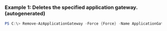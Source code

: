 ### Example 1: Deletes the specified application gateway. (autogenerated)
```powershell
PS C:\> Remove-AzApplicationGateway -Force {Force} -Name ApplicationGateway01 -ResourceGroupName MyResourceGroup
```

